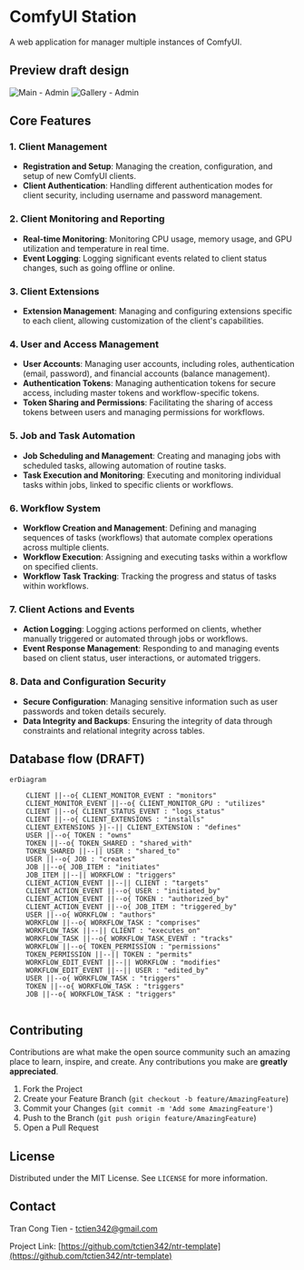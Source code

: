 # ComfyUI Station

A web application for manager multiple instances of ComfyUI.

## Preview draft design

![Main - Admin](https://github.com/user-attachments/assets/c4b0a446-dabe-47f2-8e5e-4cd6a8d0718e)
![Gallery - Admin](https://github.com/user-attachments/assets/8669fabc-21ff-4544-912c-f4d96713532e)

## Core Features

### 1. Client Management
- **Registration and Setup**: Managing the creation, configuration, and setup of new ComfyUI clients.
- **Client Authentication**: Handling different authentication modes for client security, including username and password management.

### 2. Client Monitoring and Reporting
- **Real-time Monitoring**: Monitoring CPU usage, memory usage, and GPU utilization and temperature in real time.
- **Event Logging**: Logging significant events related to client status changes, such as going offline or online.

### 3. Client Extensions
- **Extension Management**: Managing and configuring extensions specific to each client, allowing customization of the client's capabilities.

### 4. User and Access Management
- **User Accounts**: Managing user accounts, including roles, authentication (email, password), and financial accounts (balance management).
- **Authentication Tokens**: Managing authentication tokens for secure access, including master tokens and workflow-specific tokens.
- **Token Sharing and Permissions**: Facilitating the sharing of access tokens between users and managing permissions for workflows.

### 5. Job and Task Automation
- **Job Scheduling and Management**: Creating and managing jobs with scheduled tasks, allowing automation of routine tasks.
- **Task Execution and Monitoring**: Executing and monitoring individual tasks within jobs, linked to specific clients or workflows.

### 6. Workflow System
- **Workflow Creation and Management**: Defining and managing sequences of tasks (workflows) that automate complex operations across multiple clients.
- **Workflow Execution**: Assigning and executing tasks within a workflow on specified clients.
- **Workflow Task Tracking**: Tracking the progress and status of tasks within workflows.

### 7. Client Actions and Events
- **Action Logging**: Logging actions performed on clients, whether manually triggered or automated through jobs or workflows.
- **Event Response Management**: Responding to and managing events based on client status, user interactions, or automated triggers.

### 8. Data and Configuration Security
- **Secure Configuration**: Managing sensitive information such as user passwords and token details securely.
- **Data Integrity and Backups**: Ensuring the integrity of data through constraints and relational integrity across tables.

## Database flow (DRAFT)

```mermaid
erDiagram

    CLIENT ||--o{ CLIENT_MONITOR_EVENT : "monitors"
    CLIENT_MONITOR_EVENT ||--o{ CLIENT_MONITOR_GPU : "utilizes"
    CLIENT ||--o{ CLIENT_STATUS_EVENT : "logs_status"
    CLIENT ||--o{ CLIENT_EXTENSIONS : "installs"
    CLIENT_EXTENSIONS }|--|| CLIENT_EXTENSION : "defines"
    USER ||--o{ TOKEN : "owns"
    TOKEN ||--o{ TOKEN_SHARED : "shared_with"
    TOKEN_SHARED ||--|| USER : "shared_to"
    USER ||--o{ JOB : "creates"
    JOB ||--o{ JOB_ITEM : "initiates"
    JOB_ITEM ||--|| WORKFLOW : "triggers"
    CLIENT_ACTION_EVENT ||--|| CLIENT : "targets"
    CLIENT_ACTION_EVENT ||--o{ USER : "initiated_by"
    CLIENT_ACTION_EVENT ||--o{ TOKEN : "authorized_by"
    CLIENT_ACTION_EVENT ||--o{ JOB_ITEM : "triggered_by"
    USER ||--o{ WORKFLOW : "authors"
    WORKFLOW ||--o{ WORKFLOW_TASK : "comprises"
    WORKFLOW_TASK ||--|| CLIENT : "executes_on"
    WORKFLOW_TASK ||--o{ WORKFLOW_TASK_EVENT : "tracks"
    WORKFLOW ||--o{ TOKEN_PERMISSION : "permissions"
    TOKEN_PERMISSION ||--|| TOKEN : "permits"
    WORKFLOW_EDIT_EVENT ||--|| WORKFLOW : "modifies"
    WORKFLOW_EDIT_EVENT ||--|| USER : "edited_by"
    USER ||--o{ WORKFLOW_TASK : "triggers"
    TOKEN ||--o{ WORKFLOW_TASK : "triggers"
    JOB ||--o{ WORKFLOW_TASK : "triggers"
    
```

## Contributing

Contributions are what make the open source community such an amazing place to learn, inspire, and create. Any contributions you make are **greatly appreciated**.

1. Fork the Project
2. Create your Feature Branch (`git checkout -b feature/AmazingFeature`)
3. Commit your Changes (`git commit -m 'Add some AmazingFeature'`)
4. Push to the Branch (`git push origin feature/AmazingFeature`)
5. Open a Pull Request

## License

Distributed under the MIT License. See `LICENSE` for more information.

## Contact

Tran Cong Tien - tctien342@gmail.com

Project Link: [https://github.com/tctien342/ntr-template](https://github.com/tctien342/ntr-template)
